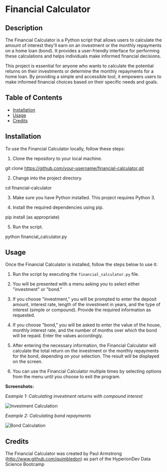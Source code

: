 # Financial Calculator

## Description
The Financial Calculator is a Python script that allows users to calculate the amount of interest they'll earn on an investment or the monthly repayments on a home loan (bond). It provides a user-friendly interface for performing these calculations and helps individuals make informed financial decisions.

This project is essential for anyone who wants to calculate the potential returns on their investments or determine the monthly repayments for a home loan. By providing a simple and accessible tool, it empowers users to make informed financial choices based on their specific needs and goals.

## Table of Contents
- [Installation](#installation)
- [Usage](#usage)
- [Credits](#credits)

## Installation
To use the Financial Calculator locally, follow these steps:

1. Clone the repository to your local machine.

git clone https://github.com/your-username/financial-calculator.git


2. Change into the project directory.


cd financial-calculator



3. Make sure you have Python installed. This project requires Python 3.

4. Install the required dependencies using pip.

pip install (as appropriate)



5. Run the script.

python financial_calculator.py


## Usage
Once the Financial Calculator is installed, follow the steps below to use it:

1. Run the script by executing the `financial_calculator.py` file.


2. You will be presented with a menu asking you to select either "investment" or "bond."

3. If you choose "investment," you will be prompted to enter the deposit amount, interest rate, length of the investment in years, and the type of interest (simple or compound). Provide the required information as requested.

4. If you choose "bond," you will be asked to enter the value of the house, monthly interest rate, and the number of months over which the bond will be repaid. Enter the values accordingly.

5. After entering the necessary information, the Financial Calculator will calculate the total return on the investment or the monthly repayments for the bond, depending on your selection. The result will be displayed on the screen.

6. You can use the Financial Calculator multiple times by selecting options from the menu until you choose to exit the program.

**Screenshots:**

_Example 1: Calculating investment returns with compound interest_

![Investment Calculation](screenshots/investment.png)

_Example 2: Calculating bond repayments_

![Bond Calculation](screenshots/bond.png)

## Credits
The Financial Calculator was created by Paul Armstrong (http://www.github.com/quimbledon) as part of the HyperionDev Data Science Bootcamp




